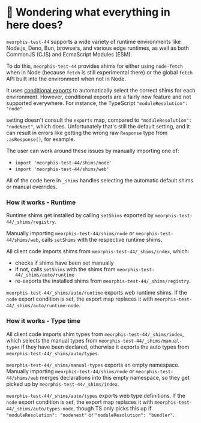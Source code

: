 # 👋 Wondering what everything in here does?

`meorphis-test-44` supports a wide variety of runtime environments like Node.js, Deno, Bun, browsers, and various
edge runtimes, as well as both CommonJS (CJS) and EcmaScript Modules (ESM).

To do this, `meorphis-test-44` provides shims for either using `node-fetch` when in Node (because `fetch` is still experimental there) or the global `fetch` API built into the environment when not in Node.

It uses [conditional exports](https://nodejs.org/api/packages.html#conditional-exports) to
automatically select the correct shims for each environment. However, conditional exports are a fairly new
feature and not supported everywhere. For instance, the TypeScript `"moduleResolution": "node"`

setting doesn't consult the `exports` map, compared to `"moduleResolution": "nodeNext"`, which does.
Unfortunately that's still the default setting, and it can result in errors like
getting the wrong raw `Response` type from `.asResponse()`, for example.

The user can work around these issues by manually importing one of:

- `import 'meorphis-test-44/shims/node'`
- `import 'meorphis-test-44/shims/web'`

All of the code here in `_shims` handles selecting the automatic default shims or manual overrides.

### How it works - Runtime

Runtime shims get installed by calling `setShims` exported by `meorphis-test-44/_shims/registry`.

Manually importing `meorphis-test-44/shims/node` or `meorphis-test-44/shims/web`, calls `setShims` with the respective runtime shims.

All client code imports shims from `meorphis-test-44/_shims/index`, which:

- checks if shims have been set manually
- if not, calls `setShims` with the shims from `meorphis-test-44/_shims/auto/runtime`
- re-exports the installed shims from `meorphis-test-44/_shims/registry`.

`meorphis-test-44/_shims/auto/runtime` exports web runtime shims.
If the `node` export condition is set, the export map replaces it with `meorphis-test-44/_shims/auto/runtime-node`.

### How it works - Type time

All client code imports shim types from `meorphis-test-44/_shims/index`, which selects the manual types from `meorphis-test-44/_shims/manual-types` if they have been declared, otherwise it exports the auto types from `meorphis-test-44/_shims/auto/types`.

`meorphis-test-44/_shims/manual-types` exports an empty namespace.
Manually importing `meorphis-test-44/shims/node` or `meorphis-test-44/shims/web` merges declarations into this empty namespace, so they get picked up by `meorphis-test-44/_shims/index`.

`meorphis-test-44/_shims/auto/types` exports web type definitions.
If the `node` export condition is set, the export map replaces it with `meorphis-test-44/_shims/auto/types-node`, though TS only picks this up if `"moduleResolution": "nodenext"` or `"moduleResolution": "bundler"`.
